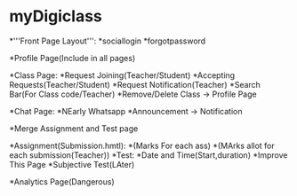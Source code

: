# myDigiclass
*'''Front Page Layout''':
							*sociallogin
							*forgotpassword

*Profile Page(Include in all pages)

*Class Page:
				*Request Joining(Teacher/Student)
				*Accepting Requests(Teacher/Student)
				*Request Notification(Teacher)
				*Search Bar(For Class code/Teacher)
				*Remove/Delete Class -> Profile Page

*Chat Page:
				*NEarly Whatsapp
				*Announcement -> Notification

*Merge Assignment and Test page

*Assignment(Submission.hmtl):
 			*(Marks For each ass)
 			*(MArks allot for each submission(Teacher))
*Test:
		*Date and Time(Start,duration)
		*Improve This Page
		*Subjective Test(LAter)

*Analytics Page(Dangerous)
